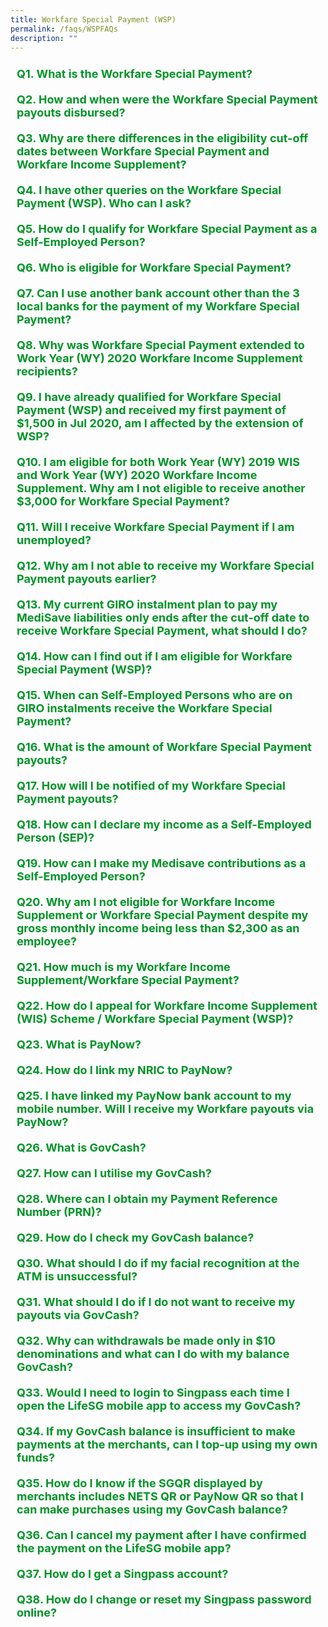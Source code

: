 ```yaml
---
title: Workfare Special Payment (WSP)
permalink: /faqs/WSPFAQs
description: ""
---
```

<details>
	<summary><font size="+1" color="#009427"><b>Q1. What is the Workfare Special Payment?</b></font></summary>
The Workfare Special Payment (WSP) was introduced in 2020 to provide additional support for older, lower-wage workers.<br><br>
All Singaporean employees and Self-Employed Persons (SEPs) who have received Workfare Income Supplement (WIS) pay-outs for work done in Work Year (WY) 2019 would have automatically received WSP in 2020.<br><br>
The WSP provides a total cash payout of $3,000 for all eligible Singaporeans. Eligible employees and SEPs will receive the same amount of $3,000, which will be paid over two equal payments of $1,500 each, in July and October 2020.<br><br>
<b>Extension of Workfare Special Payment</b><br><br>
As announced on 17 August 2020, the WSP will be extended to include lower-wage workers who (i) have received WIS pay-outs for work done in WY2020 and (ii) did not qualify for WSP previously.<br><br>
Newly eligible recipients will receive the full one-off WSP of $3,000 from October 2020 onwards automatically.<br><br></details>
<details>
<summary><font size="+1" color="#009427"><b>Q2. How and when were the Workfare Special Payment payouts disbursed?</b></font></summary>
For Singaporeans who had received the Workfare Income Supplement (WIS) payouts for WY2019, the WSP payouts were paid over two equal payments of $1,500 each in July and October 2020* via direct bank crediting; and in August and November 2020 via cheque payment.<br><br>
For Singaporeans who had received the WIS payouts for WY2020, but not for WY2019, the WSP was paid in full in October 2020 via direct bank crediting and in November 2020 via cheque payment.<br><br>
	<u>Notes:</u><br>
* Singaporeans who qualify for WY2019 WIS after July 2020 but before 31 March 2021 will receive the WSP in the month that they become eligible for WY2019 WIS<br>
^ Singaporeans who qualify for WY2020 WIS after October 2020 but before 31 December 2021 will receive the WSP in the month that they become eligible for WY2020 WIS<br><br>
	<u>Mode of Payment:</u><br><br>
The WSP will be given to eligible Singaporeans in the same way as their WIS payments – direct crediting to their bank account, or cheque sent to their NRIC address for those who do not have a bank account registered for cash payments from the Government. Payments by cheque take up to 2 weeks longer compared to bank crediting.<br><br>
From March 2022 onwards, the payout will be credited in their PayNow NRIC-linked bank account if they have one.<br><br>
Otherwise, it will be credited to the DBS/POSB, OCBC or UOB bank account that they have registered to receive Government payouts (e.g. either the GST-Voucher (GSTV), Silver Support Scheme (SSS) or WIS, whichever is latest) or credited to GovCash if they had not registered a bank account with us.<br><br>
Electronic payments make transactions simple, swift, and safe for recipients. WIS recipients are encouraged to link their NRIC number to their bank account or <a href="https://www.govpayouts.gov.sg/wf/workfare/login" class="hyperlink">update</a> their bank account to receive their payments earlier*.<br><br>
	* If the NRIC number was linked to the recipient's bank account after 16<sup>th</sup> of the month or the bank account details were submitted after 14<sup>th</sup> of the month, the updates will only be effective in the following month. 
<br><br></details>
<details><summary><font size="+1" color="#009427"><b>Q3. Why are there differences in the eligibility cut-off dates between Workfare Special Payment and Workfare Income Supplement?</b></font></summary>
To receive Workfare Income Supplement (WIS) for work done in Work Year (WY) 2019 and WY 2020, you must qualify for WIS by 31 December 2021 and 31 December 2022 respectively.<br><br>
The Workfare Special Payment (WSP) is intended to be a one-off payment to Singaporean lower-wage workers to provide additional help in 2020, given the extraordinary economic uncertainty.<br><br>
For both WY2019 WIS and WY2020 WIS recipients, the WSP eligibility cut-off dates are set such that they are at least one year after the relevant Work Years.<ul>
<li style="font-size:15.5px">Before 31 March 2021, for work done in 2019; or</li>
<li style="font-size:15.5px">Before 31 December 2021, for work done in 2020.</li></ul>
This provides sufficient time for SEPs to declare their income and contribute to MediSave accordingly to qualify for WIS for the relevant Work Year, and hence WSP.<br><br>
For WY2019 WIS recipients, as the announcement of the WSP was after WY2019 (i.e. in March 2020), we have given slightly more time (one year after the announcement of the WSP at the Resilience Budget) for applicants to complete the required process to qualify for WY2019 WIS. It will also facilitate a more timely and efficient payment of WSP.<br><br>
For Employees<br><br>
<ul>
<li style="font-size:15.5px">You are unlikely to be affected by the eligibility cut-off date because your WIS eligibility will be automatically assessed based on the CPF contributions made by your employer.</li>
<li style="font-size:15.5px">Under the CPF Act, employers must contribute CPF if their employees earn more than $50 a month, regardless of whether the employee is employed on a permanent, part-time, contract or casual basis.<br><br>
If your employee is not contributing CPF on your behalf, you can lodge a report on non/underpayment of CPF contributions <a href="https://www.cpf.gov.sg/eSvc/Web/Services/MyRequest/MyRequestLanding" class="hyperlink">online</a>. Please log in to my CPF Online Services with your Singpass, then select My Requests &gt; Other CPF Matters &gt; Report on non-payment or underpayment of CPF contributions.</li></ul>
Alternatively, you can also lodge a report by calling the WorkRight Hotline at 1800-221-9922 or emailing to <a href="mailto:workright@mom.gov.sg" class="hyperlink">workright@mom.gov.sg</a>. All calls will be kept confidential.<br><br></details>
<details><summary><font size="+1" color="#009427"><b>Q4. I have other queries on the Workfare Special Payment (WSP). Who can I ask?</b></font></summary>
You may visit <a href="https://www.workfare.gov.sg/" class="hyperlink">workfare.gov.sg</a> for more information on the Workfare scheme.<br><br>
For enquires on the Workfare Special Payment (WSP), you may email us at <a href="workfare@govtopup.gov.sg" class="hyperlink">workfare@govtopup.gov.sg</a>.<br><br></details>
<details><summary><font size="+1" color="#009427"><b>Q5. How do I qualify for Workfare Special Payment as a Self-Employed Person?</b></font></summary>
To receive the Workfare Special Payment (WSP) as a Self-Employed Person, you must first qualify for the Workfare Income Supplement (WIS) by the following deadlines:
<ul>
<li style="font-size:15.5px">Before 31 March 2021, for work done in 2019; or</li>
<li style="font-size:15.5px">Before 31 December 2021, for work done in 2020.</li></ul>
To qualify for WIS, you need to declare your income, and make the required MediSave contributions. Use our online <a class="hyperlink" href="https://www.workfare.gov.sg/wis-calculator/">WIS calculator</a> to find out the amount you need to contribute to your MediSave Account.<br><br>
If you meet the eligibility criteria, you will receive your WIS and WSP payouts at the end of the month following your qualification.<br><br>
<u>For Work Year (WY) 2019 WIS recipients who did not receive the first WSP payout in July 2020</u><br><br>
You should have received the first WSP of $1,500 in the same month as your WY2019 WIS payout and the second WSP of $1,500 in October 2020.<br><br>
If you only receive your WY2019 WIS payout in/after October 2020, you will receive the full WSP of $3,000 in the same month as your WY2019 WIS payout. <br><br>
<u>For WY2020 WIS recipients</u><br><br>
You should have received the WSP payout of $3,000 in October 2020. If you only receive your WY2020 WIS payouts after October 2020, you will receive your WSP payout of $3,000 in the same month as your WY2020 WIS payout.<br><br></details>
<details><summary><font size="+1" color="#009427"><b>Q6. Who is eligible for Workfare Special Payment?</b></font></summary>
You will be eligible for the Workfare Special Payment (WSP) if you qualify for the Workfare Income Supplement (WIS)<sup>1</sup> for
<ul>
<li style="font-size:15.5px">Work Year (WY) 2019 before 31 March 2021; or</li>
<li style="font-size:15.5px">Work Year (WY) 2020 before 31 December 2021 and were previously not eligible for WSP.</li></ul>
Workers aged 35 and below with disabilities and are eligible for WIS will also be eligible for WSP.<br><br>
	<sup>1</sup> Employees would be eligible for WSP if they receive WIS at least once for the work done in the Work Year i.e. 2019 or 2020, whichever is applicable.<br><br></details>
<details><summary><font size="+1" color="#009427"><b>Q7. Can I use another bank account other than the 3 local banks for the payment of my Workfare Special Payment?</b></font></summary>
You can receive payouts in a bank account other than DBS/POSB, OCBC or UOB if your bank account has been set up with PayNow and is linked to your NRIC number.<br><br>
If you do not have a PayNow NRIC-linked bank account, you may follow the steps below to create one:
<ol>
	<li style="font-size:15.5px">Set up internet / mobile banking with your bank</li>
	<li style="font-size:15.5px">Log in to your bank's internet / mobile banking application</li>
		<li style="font-size:15.5px">Link your NRIC number to your bank account at the PayNow registration screen</li></ol>
You may also refer to your bank's website for specific details to do so. If you do not have Internet or mobile banking, you can contact your bank directly to register for PayNow.<br><br></details>
<details><summary><font size="+1" color="#009427"><b>Q8. Why was Workfare Special Payment extended to Work Year (WY) 2020 Workfare Income Supplement recipients?</b></font></summary>
Many individuals are experiencing significant uncertainty over their jobs and their livelihoods during this time.<br><br>
The extension of Workfare Special Payment to include Work Year (WY) 2020 Workfare Income Supplement (WIS) recipients will help those who become lower-wage workers more recently (i.e. newly qualified for WIS for work done in 2020). <br><br></details>
<details><summary><font size="+1" color="#009427"><b>Q9. I have already qualified for Workfare Special Payment (WSP) and received my first payment of $1,500 in Jul 2020, am I affected by the extension of WSP?</b></font></summary>
The extension of Workfare Special Payment (WSP) will not affect you if you have already qualified for WSP and received your first payment of $1,500 in Jul 2020.<br><br>
You will receive the final tranche of $1,500 in October 2020.<br><br></details>
<details><summary><font size="+1" color="#009427"><b>Q10. I am eligible for both Work Year (WY) 2019 WIS and Work Year (WY) 2020 Workfare Income Supplement. Why am I not eligible to receive another $3,000 for Workfare Special Payment?</b></font></summary>
The Workfare Special Payment (WSP) was extended to include lower-wage workers who (i) have received Workfare Income Supplement payouts for work done in Work Year 2020 and (ii) did not qualify for WSP previously.<br><br>
It is not an additional payment for those who have earlier qualified for WSP.<br><br>
Each eligible individual can only receive the $3,000 WSP once.<br><br></details>
<details><summary><font size="+1" color="#009427"><b>Q11. Will I receive Workfare Special Payment if I am unemployed?</b></font></summary>
The Workfare Income Supplement (WIS) scheme supplements the income and CPF savings of lower-wage Singaporeans when they work, to encourage them to enter and remain in the workforce.<br><br>
As recipients of Workfare Special Payment (WSP) must first be eligible for WIS, you will not be eligible for WSP if you are unemployed.<br><br>
If you require assistance in looking for a job, or are seeking information on training and skills upgrading, please approach any of the Distributed CareerLink Networks run by the Community Development Councils (CDCs). Alternatively, you can call Workforce Singapore (WSG) hotline at 6883 5885.<br><br></details>
<details><summary><font size="+1" color="#009427"><b>Q12. Why am I not able to receive my Workfare Special Payment payouts earlier?</b></font></summary>
Time is needed to plan for and implement smooth and accurate disbursements. This includes confirming the eligibility of the recipients of the Workfare Special Payment (WSP) payout, and testing of systems.<br><br>
Households that need more help in the interim can approach a Social Service Office for further information.<br><br></details>
<details><summary><font size="+1" color="#009427"><b>Q13. My current GIRO instalment plan to pay my MediSave liabilities only ends after the cut-off date to receive Workfare Special Payment, what should I do?</b></font></summary>
To receive the Workfare Special Payment, please ensure that your GIRO instalment plan can fulfil your MediSave liabilities by 31 March 2021 (for WY2019 Workfare Income Supplement (WIS) recipients) / 31 December 2021 (for WY2020 WIS recipients).<br><br>
You may view the details of your GIRO instalment plan by logging in to My Self- Employed Home using your <a href="http://www.singpass.gov.sg/" class="hyperlink">Singpass</a>. You can apply for your Singpass online if you do not have one.<br><br></details>
<details><summary><font size="+1" color="#009427"><b>Q14. How can I find out if I am eligible for Workfare Special Payment (WSP)?</b></font></summary>
You can check if you are eligible for Workfare Special Payment (WSP) by logging in with your SingPass at <a href="https://www.workfare.gov.sg/" class="hyperlink">workfare.gov.sg</a>. Your eligibility will be reflected in the "Payment History" page. For enquiries on the WSP, you may email us at <a class="hyperlink" href="mailto:workfare@govtopup.gov.sg">workfare@govtopup.gov.sg</a> or call us at 1800 222 2888.<br><br></details>
<details><summary><font size="+1" color="#009427"><b>Q15. When can Self-Employed Persons who are on GIRO instalments receive the Workfare Special Payment?</b></font></summary>
Self-Employed Persons (SEPs) who are on GIRO instalments need to pay their MediSave contributions for Work Year 2019 by 31 March 2021, to receive the Workfare Special Payment.
<br><br></details>
<details><summary><font size="+1" color="#009427"><b>Q16. What is the amount of Workfare Special Payment payouts?</b></font></summary>
Eligible recipients would have received a total of $3,000 Workfare Special Payment (WSP), based on the following schedule:<br><br>
<table>
<thead>
  <tr>
		<th><b>Eligible Recipients</b></th>
		<th><b>Disbursement Timeline</b></th>
  </tr>
</thead>
<tbody>
  <tr>
    <td>Singaporeans who received Workfare Income Supplement (WIS) for WY2019</td>
    <td>Eligible to receive a $3,000 WSP, which was paid over two equal payments of $1,500 each in July and October 2020*</td>
  </tr>
  <tr>
    <td>Singaporeans who received WIS for WY2020, but not WY2019</td>
    <td>Eligible to receive a $3,000 WSP, which was paid in full in October 2020^</td>
  </tr>
</tbody>
</table>
Notes:<br>
* Singaporeans who qualify for WY2019 WIS after July 2020 but before 31 March 2021 will receive the WSP in the month that they become eligible for WY2019 WIS.<br>
^ Singaporeans who qualify for WY2020 WIS after October 2020 but before 31 December 2021 will receive the WSP in the month that they become eligible for WY2020 WIS.<br><br>
To check the WSP you have received, log in to the <a href="https://www.govpayouts.gov.sg/wf/workfare/login" class="hyperlink">Workfare Portal</a> with your Singpass and look under "Payment History". 
<br><br></details>
<details><summary><font size="+1" color="#009427"><b>Q17. How will I be notified of my Workfare Special Payment payouts?</b></font></summary>
You will be notified of your Workfare Special Payment by letter.
<br><br></details>
<details><summary><font size="+1" color="#009427"><b>Q18. How can I declare my income as a Self-Employed Person (SEP)?</b></font></summary>
<ul>
<li style="font-size:15.5px">If you did not receive Form B from Inland Revenue Authority of Singapore (IRAS), you can declare your Self-Employed Net Trade Income (NTI) online by logging in <a href="https://www.cpf.gov.sg/member/ds/" class="hyperlink">my cpf</a> with your Singpass to complete and submit the <a href="https://www.cpf.gov.sg/eSvc/Web/Schemes/IncomeDeclarationBySelfEmployedPersonForMedisaveLiability/LandingPage" class="hyperlink">Self-Employed Person Income Declaration Form</a>, from 1 January 2020 (for work done in 2019) and from 1 January 2021 (work done in 2020). You may also do so at any SingPost branch.</li>
<li style="font-size:15.5px">If you have received Form B from IRAS, please complete and submit the income declaration form to IRAS directly from 1 March 2020 (for work done in 2019) and from 1 March 2021 (for work done in 2020).</li></ul></details>
<details><summary><font size="+1" color="#009427"><b>Q19. How can I make my Medisave contributions as a Self-Employed Person?</b></font></summary>
There are several ways you can make your MediSave contributions.<br><br>
The most convenient way is via GIRO, which allows automatic monthly deductions from your bank account. You may apply to pay via GIRO online (if you have a bank account from OCBC/ DBS/ POSB) or by mail (for other banks).<br><br>
The payment options are:<br><table>
<thead>
  <tr>
    <th>Payment Mode </th>
    <th>Details  </th>
  </tr>
</thead>
<tbody>
  <tr>
    <td>GIRO </td>
    <td>Online using my CPF Online Services<br><br>1. Log in with your Singpass.<br>2. Submit the <a href="https://www.cpf.gov.sg/eSvc/Web/Services/GiroApplication/LandingPage?scheme=se" class="hyperlink">"Apply/Change GIRO for Mandatory MediSave Contributions and Voluntary Contributions by Self-Employed Person"</a> application.<br>3. Check your GIRO application status via My Activities.<br><br>Mail<br>1. Download and complete the <a href="https://www.cpf.gov.sg/content/dam/web/member/tools/documents/Apply%20for%20GIRO%20for%20Mandatory%20MediSave%20Contributions%20or%20Voluntary%20Contributions.pdf" class="hyperlink">"Apply for GIRO for Mandatory Contributions or Voluntary Contributions"</a> form (FORM GIRO SE/VC (PDF, 0.6MB)).<br>2. Mail it to the address printed overleaf of the GIRO application form.<br>3. We will notify you of your GIRO application status once the bank has processed it.</td>
  </tr>
  <tr>
    <td>e-Cashier  </td>
    <td>• PayNow QR<br>• eNETS Debit – payment by DBS/POSB, OCBC, Standard Chartered Bank or United Overseas Bank internet banking</td>
  </tr>
  <tr>
    <td>NETS/CashCard </td>
    <td>• Pay by NETS or CashCard at any SingPost branches</td>
  </tr>
</tbody>
</table>
<br>The service standard for processing electronic payment is as follows:
<ul>
<li style="font-size:15.5px">For payment via PayNow QR, your payment will be processed almost immediately.</li>
<li style="font-size:15.5px">For payment via eNETS Debit, your payment will be processed within the next working day.</li></ul>
Log in to my cpf using your Singpass to check the transaction status:
<ul>
<li style="font-size:15.5px">Check that your MediSave contribution is reflected in <b>My Statement</b>, or</li>
	<li style="font-size:15.5px">Check the transaction status under <b>My Activities</b> (if you paid via e-Cashier)</li></ul></details>
<details><summary><font size="+1" color="#009427"><b>Q20. Why am I not eligible for Workfare Income Supplement or Workfare Special Payment despite my gross monthly income being less than $2,300 as an employee?</b></font></summary>
Gross monthly income includes salary (before deduction of CPF contribution), bonuses, allowances and overtime pay received during the work period.<br><br>
Other than gross monthly income, you must also earn an average gross monthly income of not more than $2,300* in the past 12 months.<br><br>
The average gross monthly income is defined as:<br><br>
Sum of income earned in the past 12-month period + Total number of months worked in the past 12-month period<br><br>
*From Work Year 2023, the qualifying income cap will be raised to $2,500. Click <a class="hyperlink" href="/files/FAQs/Workfare%20Factsheet%20(From%20WY2023).pdf">here</a> to find out more about the 2023 WIS enhancements, announced at Budget 2022.<br><br></details>
<details><summary><font size="+1" color="#009427"><b>Q21. How much is my Workfare Income Supplement/Workfare Special Payment?</b></font></summary>
To check the Workfare payouts you received, log into the <a href="https://www.govpayouts.gov.sg/wf/workfare/login" class="hyperlink">Workfare Portal</a> with your Singpass and look under “Payment History”.
<br><br></details>
<details><summary><font size="+1" color="#009427"><b>Q22. How do I appeal for Workfare Income Supplement (WIS) Scheme / Workfare Special Payment (WSP)?</b></font></summary>
You can send in your appeal for Workfare Income Supplement (WIS)/Workfare Special Payment (WSP) via the online enquiry page:
<ol>
<li style="font-size:15.5px">Select "Workfare Income Supplement (WIS)" under Subject</li>
<li style="font-size:15.5px">Select "Appeal-WIS" under category</li></ol>
You can also write to us via <a href="https://www.cpf.gov.sg/eSvc/Web/Services/MyMailbox/MyMailboxLanding" class="hyperlink">My Mailbox</a> (Singpass required) and skip the hassle of keying in your personal particulars. 
<br><br></details>
<details><summary><font size="+1" color="#009427"><b>
Q23. What is PayNow?</b></font></summary>
PayNow is a secure funds transfer service that allows customers to receive money into their participating bank account linked to their NRIC. The 10 participating banks in Singapore are as follows (with the corresponding bank code):<br><br>
<table>
<thead>
  <tr>
		<th style="width:20%"><b>Bank Code</b></th>
    <th><b>Bank</b></th>
  </tr>
</thead>
<tbody>
  <tr>
		<td><b>BOC</b></td>
    <td>Bank of China Limited</td>
  </tr>
  <tr>
		<td><b>CIMB</b></td>
    <td>CIMB Bank Berhad</td>
  </tr>
  <tr>
	<td><b>CITI</b></td>
    <td>Citibank Singapore Limited/ Citibank N.A.</td>
  </tr>
  <tr>
	<td><b>DBS</b></td>
    <td>DBS Bank Limited</td>
  </tr>
  <tr>
	<td><b>HSBC</b></td>
    <td>HSBC Bank (Singapore) Limited/ The Hongkong &amp; Shanghai Banking Corporation Ltd</td>
  </tr>
  <tr>
	<td><b>ICBC</b></td>
    <td>Industrial and Commercial Bank of China Limited</td>
  </tr>
  <tr>
    <td><b>MBB</b></td>
    <td>Maybank Singapore Limited/ Malayan Banking Berhad</td>
  </tr>
  <tr>
	<td><b>OCBC</b></td>
    <td>Oversea-Chinese Banking Corporation Limited</td>
  </tr>
  <tr>
	<td><b>SCB</b></td>
    <td>Standard Chartered Bank (Singapore) Limited</td>
  </tr>
  <tr>
	<td><b>UOB</b></td>
    <td>United Overseas Bank Limited</td>
  </tr>
</tbody>
</table><br>
With PayNow, the recipient's bank account will be kept private.<br><br>
</details>
<details><summary><font color="#009427" size="+1"><b>Q24. How do I link my NRIC to PayNow?</b></font></summary>
You may follow the steps below:<br>
<ol>
	<li style="font-size:15.5px">Set up internet / mobile banking with your bank</li>
	<li style="font-size:15.5px">Log in to your bank's internet / mobile banking application</li>
	<li style="font-size:15.5px">Link your NRIC number to your bank account at the PayNow registration screen</li></ol>
You may also refer to your bank's website for specific details to do so. If you do not have Internet or mobile banking, you can contact your bank directly to register for PayNow-NRIC. 
<br><br></details>
<details><summary><font color="#009427" size="+1"><b>
Q25. I have linked my PayNow bank account to my mobile number. Will I receive my Workfare payouts via PayNow?</b></font></summary>
We can only credit your Workfare payouts to you via your PayNow bank account if it is linked to your NRIC number. This is because the NRIC number is an unchanged proxy issued by the Government, unlike mobile numbers which can change. To ensure that the money is credited to the correct recipient's bank account, only NRIC will be accepted as the proxy for government payouts via PayNow.  
<br><br></details>
<details><summary><font size="+1" color="#009427"><b>Q26. What is GovCash?</b></font></summary>
GovCash is a quicker and more convenient way for citizens to receive their payouts from Government agencies as compared to cheque. Singaporeans can withdraw the Government payments in cash from over 500 OCBC ATMs located across Singapore. GovCash is no less secure than receiving payouts via cheque. It has adopted the Singpass facial verification technology to authenticate users, including a liveness-detection capability that blocks the use of photographs, videos or masks during the verification process. Singaporeans do not need to have an OCBC bank account to use the GovCash service.<br><br> 
Previously, cheque recipients would have to deposit the cheques or encash them over the bank counters. GovCash allows them to receive their payouts at the ATM immediately at any time of the day. They are no longer restricted by the bank’s operating hours. Singaporeans who prefer to seek assistance with their GovCash withdrawals can visit the ATMs located within OCBC’s branches during operating hours, where OCBC Digital Ambassadors will be present to guide them.<br><br>
In addition, GovCash also allows recipients to use the scan-and-pay function and PayNow transfer option through the LifeSG mobile app.<br><br></details>
<details><summary><font size="+1" color="#009427"><b>Q27. How can I utilise my GovCash?
</b></font></summary>
You can withdraw your payouts in cash at any OCBC ATM with your 8-digit Payment Reference Number (PRN), which will be sent to you by SMS or by post. You do not need to have a OCBC bank account to use this service.<br><br>
You can also transfer your payouts to your PayNow NRIC-linked bank account or utilise them to make payments at any merchants or transfer to your friends by scanning their PayNow QR code using the LifeSG mobile app. You can download the LifeSG mobile app from the Apple App Store or Google Play Store.<br><br>
You may refer to the <a href="/files/FAQs/Brochure_GovCash.pdf" class="hyperlink">step-by-step guide</a> for detailed instructions on the ways you can utilise your GovCash payouts. 
<br><br></details>
<details><summary><font size="+1" color="#009427"><b>
Q28. Where can I obtain my Payment Reference Number (PRN)?
</b></font></summary>
Your PRN can be found in your Workfare notification from the Board. Alternatively, visit <a class="hyperlink" href="https://workfare.gov.sg">workfare.gov.sg</a>, login with your Singpass and select “View my GovCash PRN”.
<br><br></details>
<details><summary><font size="+1" color="#009427"><b>
Q29. How do I check my GovCash balance?</b></font></summary>
To check your GovCash balance, please visit any OCBC ATMs with your 8-digit Payment Reference Number* (PRN). Upon successful authentication, you will be able to view your GovCash balance.<br><br>
Alternatively, you may login to the LifeSG mobile app using your Singpass to view your GovCash balance and transaction history. You may refer to the <a href="/files/FAQs/Brochure_GovCash.pdf" class="hyperlink">step-by-step guide</a> for detailed instructions.<br><br>
*Your PRN can be found in your Workfare notification from the CPF Board, and at the <a href="https://www.govpayouts.gov.sg/wf/workfare/login" class="hyperlink">Workfare Portal</a> (Singpass login is required).
<br><br></details>
<details><summary><font size="+1" color="#009427"><b>
Q30. What should I do if my facial recognition at the ATM is unsuccessful?</b></font></summary>
Should the ATM be unable to verify your identity via Singpass Face Verification, please try again or request for assistance from OCBC's Digital Ambassadors.
<br><br></details>
<details><summary><font size="+1" color="#009427"><b>
Q31. What should I do if I do not want to receive my payouts via GovCash?</b></font></summary>
You can choose to receive your payouts via PayNow NRIC-linked bank account by linking your NRIC number to your PayNow bank account.<br><br>
To link your NRIC number to your bank account, you may follow the steps below:<br>
<ol>
	<li style="font-size:15.5px">Set up internet / mobile banking with your bank</li>
	<li style="font-size:15.5px">Log in to your bank's internet / mobile banking application</li>
	<li style="font-size:15.5px">Link your NRIC number to your bank account at the PayNow registration screen</li></ol>
You may also refer to your bank's website for specific details to do so. If you do not have Internet or mobile banking, you can contact your bank directly to register for PayNow.<br><br>
Otherwise, you can choose to receive your payouts via Direct Bank Crediting. To do so, simply visit <a class="hyperlink" href="https://www.govpayouts.gov.sg/wf/workfare/login">here</a>, login with your Singpass, select "<a class="hyperlink" href="https://www.govpayouts.gov.sg/wf/workfare/login">Payment Instruction</a>" and update your POSB/DBS, OCBC or UOB bank account details.
<br><br></details>
<details><summary><font size="+1" color="#009427"><b>
Q32. Why can withdrawals be made only in $10 denominations and what can I do with my balance GovCash?</b></font></summary>
Currently, the minimum withdrawal amount at the ATMs is $10. Hence, GovCash withdrawals can also be made in $10 denominations. If the balance in your GovCash is less than $10, you can accumulate your balance monies before your next withdrawal.<br><br>
Alternatively, you can also transfer the balance to your PayNow NRIC-linked bank account or utilise them to make payments at any merchants or transfer to your friends by scanning the PayNow QR code using the LifeSG mobile app. You may refer to the <a href="/files/FAQs/Brochure_GovCash.pdf" class="hyperlink">step-by-step guide</a> for detailed instructions.
<br><br></details>
<details><summary><font size="+1" color="#009427"><b>
Q33. Would I need to login to Singpass each time I open the LifeSG mobile app to access my GovCash?</b></font></summary>
No, you are only required to log in using SingPass when you first use the LifeSG mobile app. Subsequent use of the LifeSG mobile app do not require SingPass logins again, unless you have not used LifeSG mobile app for more than a year or deleted the application and re-downloaded it.
<br><br></details>
<details><summary><font size="+1" color="#009427"><b>
Q34. If my GovCash balance is insufficient to make payments at the merchants, can I top-up using my own funds?</b></font></summary>
Topping up your GovCash balance in the LifeSG mobile app is not available. For purchases of amounts above your GovCash balance, please pay the difference using other payment modes that the merchants accept (e.g. cash, debit/credit cards).
<br><br></details>
<details><summary><font size="+1" color="#009427"><b>
Q35. How do I know if the SGQR displayed by merchants includes NETS QR or PayNow QR so that I can make purchases using my GovCash balance?</b></font></summary>
Look out for the NETS or PayNow logo on the SGQR label. You can only make purchases at merchants that accept NETS QR or PayNow QR code via LifeSG mobile app. 
<br><br></details>
<details><summary><font size="+1" color="#009427"><b>
Q36. Can I cancel my payment after I have confirmed the payment on the LifeSG mobile app?</b></font></summary>
No, your GovCash balance will be deducted upon successful payment. 
<br><br></details>
<details><summary><font size="+1" color="#009427"><b>
Q37. How do I get a Singpass account?</b></font></summary>
To obtain a Singpass, you can either:
<ol>
<li style="font-size:15.5px">Visit <a href="http://www.singpass.gov.sg/" class="hyperlink">Singpass</a> website to apply for your Singpass online or</li>
<li style="font-size:15.5px">Visit any of the <a href="https://www.singpass.gov.sg/singpass/common/counter" class="hyperlink">Singpass counters located islandwide</a> in-person.</li></ol></details>
<details><summary><font size="+1" color="#009427"><b>
Q38. How do I change or reset my Singpass password online?</b></font></summary>
To change or reset your Singpass password, please complete the following steps:
<ol>
<li style="font-size:15.5px">Visit <a href="http://www.singpass.gov.sg/" class="hyperlink">Singpass</a> website</li>
<li style="font-size:15.5px">Select 'Log in'</li>
<li style="font-size:15.5px">Select 'Reset password' (under the 'Services' tab)</li>
<li style="font-size:15.5px">Follow the instructions on the website to complete the changing or resetting of Singpass password</li></ol>
If you require further assistance, please contact the Singpass Helpdesk at <a href="support@singpass.gov.sg" class="hyperlink">support@singpass.gov.sg</a> or +65 6335 3533. The operating hours are from 8am to 8pm (Mondays to Fridays) and from 8am to 2pm (Saturdays) excluding Sundays and public holidays.
<br><br></details>

<style>
details>summary {
  list-style-type: none;
	font-size: 18px;
  outline: none;
  cursor: pointer;
  padding: 10px;
}
	
details>summary::-webkit-details-marker {
  display: none;
}
	
 a.hyperlink {
    color:green;
		text-decoration: none;
  }
a.hyperlink:hover {
    color:MediumVioletRed;
  }
ol.loweraplh {
	list-style-type: lower-alpha;
	}
	
li.Numbering::marker {
	font-weight: bold;
	color: #009427;
	}
</style>